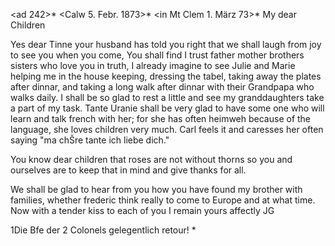 <ad 242>* <Calw 5. Febr. 1873>*
 <in Mt Clem 1. März 73>*
My dear Children

Yes dear Tinne your husband has told you right that we shall laugh from joy to see you when you come, You shall find I trust father mother brothers sisters who love you in truth, I already imagine to see Julie and Marie helping me in the house keeping, dressing the tabel, taking away the plates after dinnar, and taking a long walk after dinnar with their Grandpapa who walks daily. I shall be so glad to rest a little and see my granddaughters take a part of my task. Tante Uranie shall be very glad to have some one who will learn and talk french with her; for she has often heimweh because of the language, she loves children very much. Carl feels it and caresses her often saying "ma chŠre tante ich liebe dich."

You know dear children that roses are not without thorns so you and ourselves are to keep that in mind and give thanks for all.

We shall be glad to hear from you how you have found my brother with families, whether frederic think really to come to Europe and at what time. Now with a tender kiss to each of you I remain
 yours affectly JG


1Die Bfe der 2 Colonels gelegentlich retour! <von A. Groves und Harris>* 